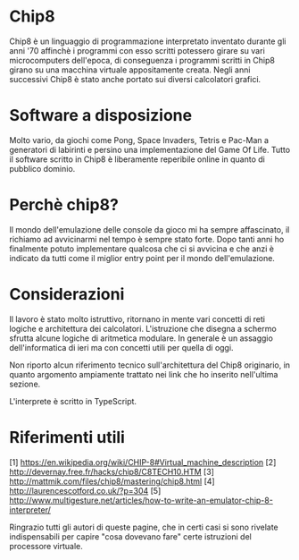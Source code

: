 # Chip8

Chip8 è un linguaggio di programmazione interpretato inventato durante gli anni '70 affinchè i programmi con esso scritti potessero girare su vari microcomputers dell'epoca, di conseguenza i programmi scritti in Chip8 girano su una macchina virtuale appositamente creata. Negli anni successivi Chip8 è stato anche portato sui diversi calcolatori grafici.

# Software a disposizione
Molto vario, da giochi come Pong, Space Invaders, Tetris e Pac-Man a generatori di labirinti e persino una implementazione del Game Of Life. Tutto il software scritto in Chip8 è liberamente reperibile online in quanto di pubblico dominio.

# Perchè chip8?
Il mondo dell'emulazione delle console da gioco mi ha sempre affascinato, il richiamo ad avvicinarmi nel tempo è sempre stato forte. Dopo tanti anni ho finalmente potuto implementare qualcosa che ci si avvicina e che anzi è indicato da tutti come il miglior entry point per il mondo dell'emulazione.

# Considerazioni
Il lavoro è stato molto istruttivo, ritornano in mente vari concetti di reti logiche e architettura dei calcolatori. L'istruzione che disegna a schermo sfrutta alcune logiche di aritmetica modulare.
In generale è un assaggio dell'informatica di ieri ma con concetti utili per quella di oggi.

Non riporto alcun riferimento tecnico sull'architettura del Chip8 originario, in quanto argomento ampiamente trattato nei link che ho inserito nell'ultima sezione.

L'interprete è scritto in TypeScript.



# Riferimenti utili
[1] https://en.wikipedia.org/wiki/CHIP-8#Virtual_machine_description
[2] http://devernay.free.fr/hacks/chip8/C8TECH10.HTM
[3] http://mattmik.com/files/chip8/mastering/chip8.html
[4] http://laurencescotford.co.uk/?p=304
[5] http://www.multigesture.net/articles/how-to-write-an-emulator-chip-8-interpreter/

Ringrazio tutti gli autori di queste pagine, che in certi casi si sono rivelate indispensabili per capire "cosa dovevano fare" certe istruzioni del processore virtuale.
